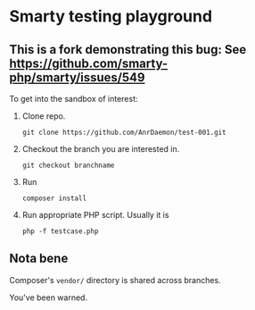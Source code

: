 # Smarty testing playground

## This is a fork demonstrating this bug: See https://github.com/smarty-php/smarty/issues/549

To get into the sandbox of interest:

1. Clone repo.
    ```
    git clone https://github.com/AnrDaemon/test-001.git
    ```
2. Checkout the branch you are interested in.
    ```
    git checkout branchname
    ```
3. Run
    ```
    composer install
    ```
4. Run appropriate PHP script. Usually it is
    ```
    php -f testcase.php
    ```

## Nota bene

Composer's `vendor/` directory is shared across branches.

You've been warned.

